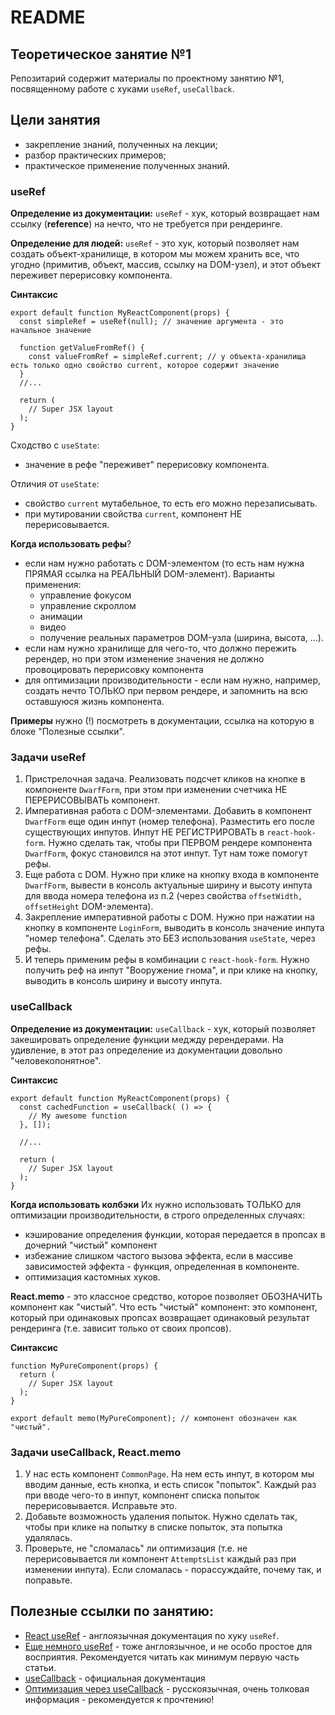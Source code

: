 # README

## Теоретическое занятие №1

Репозитарий содержит материалы по проектному занятию №1, посвященному работе с хуками `useRef`, `useCallback`.

## Цели занятия
- закрепление знаний, полученных на лекции;
- разбор практических примеров;
- практическое применение полученных знаний.

### useRef
**Определение из документации:** `useRef` - хук, который возвращает нам ссылку (**reference**) на нечто, что не требуется при рендеринге.

**Определение для людей:** `useRef` - это хук, который позволяет нам создать объект-хранилище, в котором мы можем хранить все, что угодно (примитив, объект, массив, ссылку на DOM-узел), и этот объект переживет перерисовку компонента.

**Синтаксис**
```
export default function MyReactComponent(props) {
  const simpleRef = useRef(null); // значение аргумента - это начальное значение

  function getValueFromRef() {
    const valueFromRef = simpleRef.current; // у объекта-хранилища есть только одно свойство current, которое содержит значение
  }
  //...

  return (
    // Super JSX layout
  );
}
```

Сходство с `useState`:
 - значение в рефе "переживет" перерисовку компонента.

Отличия от `useState`:
 - свойство `current` мутабельное, то есть его можно перезаписывать.
 - при мутировании свойства `current`, компонент НЕ перерисовывается.

**Когда использовать рефы**?
 - если нам нужно работать с DOM-элементом (то есть нам нужна ПРЯМАЯ ссылка на РЕАЛЬНЫЙ DOM-элемент). Варианты применения:
   - управление фокусом
   - управление скроллом
   - анимации
   - видео
   - получение реальных параметров DOM-узла (ширина, высота, ...).
 - если нам нужно хранилище для чего-то, что должно пережить ререндер, но при этом изменение значения не должно провоцировать перерисовку компонента
 - для оптимизации производительности - если нам нужно, например, создать нечто ТОЛЬКО при первом рендере, и запомнить на всю оставшуюся жизнь компонента.

**Примеры** нужно (!) посмотреть в документации, ссылка на которую в блоке "Полезные ссылки".

### Задачи useRef
1. Пристрелочная задача. Реализовать подсчет кликов на кнопке в компоненте `DwarfForm`, при этом при изменении счетчика НЕ ПЕРЕРИСОВЫВАТЬ компонент.
2. Императивная работа с DOM-элементами. Добавить в компонент `DwarfForm` еще один инпут (номер телефона). Разместить его после существующих инпутов. Инпут НЕ РЕГИСТРИРОВАТЬ в `react-hook-form`. Нужно сделать так, чтобы при ПЕРВОМ рендере компонента `DwarfForm`, фокус становился на этот инпут. Тут нам тоже помогут рефы.
3. Еще работа с DOM. Нужно при клике на кнопку входа в компоненте `DwarfForm`, вывести в консоль актуальные ширину и высоту инпута для ввода номера телефона из п.2 (через свойствa `offsetWidth, offsetHeight` DOM-элемента).
4. Закрепление императивной работы с DOM. Нужно при нажатии на кнопку в компоненте `LoginForm`, выводить в консоль значение инпута "номер телефона". Сделать это БЕЗ использования `useState`, через рефы.
5. И теперь применим рефы в комбинации с `react-hook-form`. Нужно получить реф на инпут "Вооружение гнома", и при клике на кнопку, выводить в консоль ширину и высоту инпута.

### useCallback
**Определение из документации:** `useCallback` - хук, который позволяет закешировать определение функции меджду ререндерами.
На удивление, в этот раз определение из документации довольно "человекопонятное".

**Синтаксис**
```
export default function MyReactComponent(props) {
  const cachedFunction = useCallback( () => {
    // My awesome function
  }, []);

  //...

  return (
    // Super JSX layout
  );
}
```

**Когда использовать колбэки**
Их нужно использовать ТОЛЬКО для оптимизации производительности, в строго определенных случаях:
 - кэширование определения функции, которая передается в пропсах в дочерний "чистый" компонент
 - избежание слишком частого вызова эффекта, если в массиве зависимостей эффекта - функция, определенная в компоненте.
 - оптимизация кастомных хуков.

**React.memo** - это классное средство, которое позволяет ОБОЗНАЧИТЬ компонент как "чистый". Что есть "чистый" компонент: это компонент, который при одинаковых пропсах возвращает одинаковый результат рендеринга (т.е. зависит только от своих пропсов).

**Синтаксис**
```
function MyPureComponent(props) {
  return (
    // Super JSX layout
  );
}

export default memo(MyPureComponent); // компонент обозначен как "чистый".
```

### Задачи useCallback, React.memo
1. У нас есть компонент `CommonPage`. На нем есть инпут, в котором мы вводим данные, есть кнопка, и есть список "попыток". Каждый раз при вводе чего-то в инпут, компонент списка попыток перерисовывается. Исправьте это.
2. Добавьте возможность удаления попыток. Нужно сделать так, чтобы при клике на попытку в списке попыток, эта попытка удалялась.
3. Проверьте, не "сломалась" ли оптимизация (т.е. не перерисовывается ли компонент `AttemptsList` каждый раз при изменении инпута). Если сломалась - порассуждайте, почему так, и поправьте.

## Полезные ссылки по занятию:
 - [React useRef](https://react.dev/reference/react/useRef) - англоязычная документация по хуку `useRef`.
 - [Еще немного useRef](https://dmitripavlutin.com/react-useref/) - тоже англоязычное, и не особо простое для восприятия. Рекомендуется читать как минимум первую часть статьи.
 - [useCallback](https://react.dev/reference/react/useCallback#) - официальная документация
 - [Оптимизация через useCallback](https://habr.com/ru/articles/590577/) - русскоязычная, очень толковая информация - рекомендуется к прочтению!